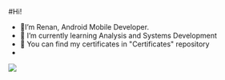  #Hi! 
- 👋I’m Renan, Android Mobile Developer.
- 🌱 I’m currently learning Analysis and Systems Development
- 🏅 You can find my certificates in "Certificates" repository
- 
<img a="https://www.linkedin.com/in/renanvitorgarcia/" src="https://img.shields.io/badge/LinkedIn-0077B5?style=for-the-badge&logo=linkedin&logoColor=white" />

<!---
RenanVtr/RenanVtr is a ✨ special ✨ repository because its `README.md` (this file) appears on your GitHub profile.
You can click the Preview link to take a look at your changes.
--->
